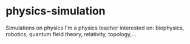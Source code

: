 # physics-simulation
Simulations on physics
I'm a physics teacher interested on: biophysics, robotics, quantum field theory, relativity, topology,...
